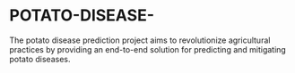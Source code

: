 # POTATO-DISEASE-
The potato disease prediction project aims to revolutionize agricultural practices by providing an end-to-end solution for predicting and mitigating potato diseases. 
